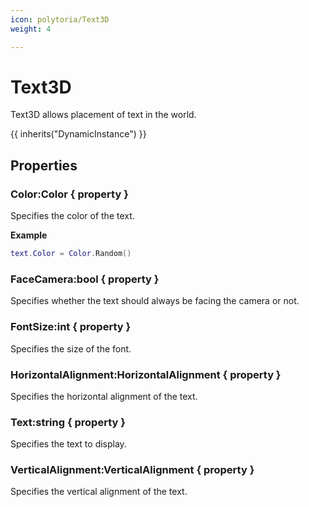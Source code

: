```yaml
---
icon: polytoria/Text3D
weight: 4

---
```


# Text3D

Text3D allows placement of text in the world.

{{ inherits("DynamicInstance") }}

## Properties

### Color:Color { property }
Specifies the color of the text.

**Example**
```lua
text.Color = Color.Random()
```

### FaceCamera:bool { property }
Specifies whether the text should always be facing the camera or not.

### FontSize:int { property }
Specifies the size of the font.

### HorizontalAlignment:HorizontalAlignment { property }
Specifies the horizontal alignment of the text.

### Text:string { property }
Specifies the text to display.

### VerticalAlignment:VerticalAlignment { property }
Specifies the vertical alignment of the text.